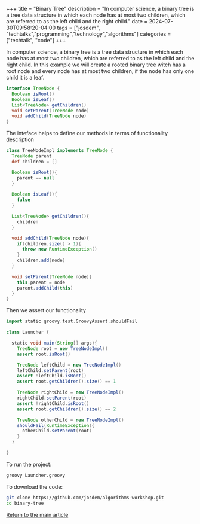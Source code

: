 +++
title =  "Binary Tree"
description = "In computer science, a binary tree is a tree data structure in which each node has at most two children, which are referred to as the left child and the right child."
date = 2024-07-30T09:58:20-04:00
tags = ["josdem", "techtalks","programming","technology","algorithms"]
categories = ["techtalk", "code"]
+++

In computer science, a binary tree is a tree data structure in which each node has at most two children, which are referred to as the left child and the right child.
In this example we will create a rooted binary tree witch has a root node and every node has at most two children, if the node has only one child it is a leaf.


```groovy
interface TreeNode {
  Boolean isRoot()
  Boolean isLeaf()
  List<TreeNode> getChildren()
  void setParent(TreeNode node)
  void addChild(TreeNode node)
}
```

The inteface helps to define our methods in terms of functionality description

```groovy
class TreeNodeImpl implements TreeNode {
  TreeNode parent
  def children = []

  Boolean isRoot(){
    parent == null
  }

  Boolean isLeaf(){
    false
  }

  List<TreeNode> getChildren(){
    children
  }

  void addChild(TreeNode node){
    if(children.size() > 1){
      throw new RuntimeException()
    }
    children.add(node)
  }

  void setParent(TreeNode node){
    this.parent = node
    parent.addChild(this)
  }
}
```

Then we assert our functionality

```groovy
import static groovy.test.GroovyAssert.shouldFail

class Launcher {

  static void main(String[] args){
    TreeNode root = new TreeNodeImpl()
    assert root.isRoot()

    TreeNode leftChild = new TreeNodeImpl()
    leftChild.setParent(root)
    assert !leftChild.isRoot()
    assert root.getChildren().size() == 1

    TreeNode rightChild = new TreeNodeImpl()
    rightChild.setParent(root)
    assert !rightChild.isRoot()
    assert root.getChildren().size() == 2

    TreeNode otherChild = new TreeNodeImpl()
    shouldFail(RuntimeException){
      otherChild.setParent(root)
    }
  }

}
```

To run the project:

```bash
groovy Launcher.groovy
```

To download the code:

```bash
git clone https://github.com/josdem/algorithms-workshop.git
cd binary-tree
```


[Return to the main article](/techtalk/algorithms)
